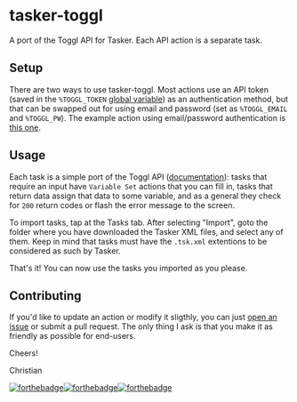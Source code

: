 # tasker-toggl
A port of the Toggl API for Tasker. Each API action is a separate task.

## Setup
There are two ways to use tasker-toggl. Most actions use an API token (saved in the `%TOGGL_TOKEN` [global variable](http://tasker.dinglisch.net/userguide/en/variables.html)) as an authentication method, but that can be swapped out for using email and password (set as `%TOGGL_EMAIL` and `%TOGGL_PW`). The example action using email/password authentication is [this one](https://github.com/HHErebus/tasker-toggl/blob/v8/single%20actions/me/me%20-%20email%20and%20password.tsk.xml).

## Usage
Each task is a simple port of the Toggl API ([documentation](https://github.com/toggl/toggl_api_docs/blob/master/toggl_api.md)): tasks that require an input have `Variable Set` actions that you can fill in, tasks that return data assign that data to some variable, and as a general they check for `200` return codes or flash the error message to the screen.

To import tasks, tap at the Tasks tab. After selecting "Import", goto the folder where you have downloaded the Tasker XML files, and select any of them. Keep in mind that tasks must have the `.tsk.xml` extentions to be considered as such by Tasker.

That's it! You can now use the tasks you imported as you please.

## Contributing
If you'd like to update an action or modify it sligthly, you can just [open an issue](https://github.com/HHErebus/tasker-toggl/issues/new) or submit a pull request. The only thing I ask is that you make it as friendly as possible for end-users.

Cheers!

Christian

[![forthebadge](http://forthebadge.com/images/badges/built-for-android.svg)](http://forthebadge.com)[![forthebadge](http://forthebadge.com/images/badges/makes-people-smile.svg)](http://forthebadge.com)[![forthebadge](http://forthebadge.com/images/badges/you-didnt-ask-for-this.svg)](http://forthebadge.com)